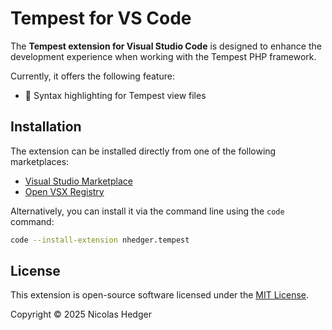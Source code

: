 # Tempest for VS Code

The **Tempest extension for Visual Studio Code** is designed to enhance the development experience when working with the Tempest PHP framework.

Currently, it offers the following feature:

- 🎨 Syntax highlighting for Tempest view files

## Installation

The extension can be installed directly from one of the following marketplaces:

- [Visual Studio Marketplace](https://marketplace.visualstudio.com/items?itemName=nhedger.tempest)
- [Open VSX Registry](https://open-vsx.org/extension/nhedger/tempest)

Alternatively, you can install it via the command line using the `code` command:

```bash
code --install-extension nhedger.tempest
```

## License

This extension is open-source software licensed under the [MIT License](LICENSE.md).

Copyright © 2025 Nicolas Hedger